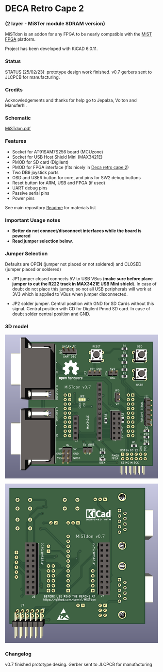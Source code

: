 # DECA Retro Cape 2

### (2 layer - MiSTer module SDRAM version)

MiSTdon is an addon for any FPGA to be nearly compatible with the [MiST FPGA](https://github.com/mist-devel/mist-board/wiki) platform. 

Project has been developed with KiCAD 6.0.11. 

### Status

STATUS (25/02/23):  prototype design work finished. v0.7 gerbers sent to JLCPCB for manufacturing.

### Credits

Acknowledgements and thanks for help go to Jepalza, Volton and Manuferhi.

### **Schematic**

 [MiSTdon.pdf](MiSTdon.pdf) 

### **Features**

* Socket for AT91SAM7S256 board (MCUzone)
* Socket for USB Host Shield Mini (MAX3421E) 
* PMOD for SD card (Digilent)
* PMOD for FPGA interface (fits nicely in [Deca retro cape 2](https://github.com/somhi/DECA_retro_cape_2))
* Two DB9 joystick ports
* OSD and USER button for core, and pins for SW2 debug buttons
* Reset button for ARM, USB and FPGA (if used)
* UART debug pins
* Passive serial pins
* Power pins

See main repository [Readme](../README.md) for materials list

### **Important Usage notes**

* **Better do not connect/disconnect interfaces while the board is powered**
* **Read jumper selection below.**


### **Jumper Selection**

Defaults are OPEN (jumper not placed or not soldered) and CLOSED (jumper placed or soldered)

* JP1 jumper closed connects 5V to USB VBus (**make sure before place jumper to cut the R222 track in MAX3421E USB Mini shield**). In case of doubt do not place this jumper, so not all USB peripherals will work at 3V3 which is applied to VBus when jumper disconnected.

* JP2 solder jumper. Central position with GND for SD Cards without this signal. Central position with CD for Digilent Pmod SD card.  In case of doubt solder central position and GND.



### 3D model

![DECA_retro_cape_1](1.png)



![DECA_retro_cape_2](2.png)



### Changelog

v0.7 finished prototype desing. Gerber sent to JLCPCB for manufacturing





